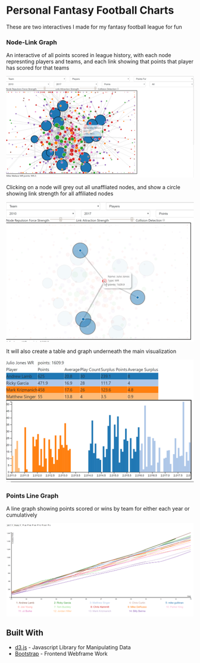 # Personal Fantasy Football Charts

These are two interactives I made for my fantasy football league for fun



### Node-Link Graph

An interactive of all points scored in league history, with each node represnting players and teams, and each link showing that points that player has scored for that teams

![alt text](./node-link.png)

Clicking on a node will grey out all unaffliated nodes, and show a circle showing link strength for all affiliated nodes

![alt text](./clicked.png)

It will also create a table and graph underneath the main visualization

![alt text](./table.png)

### Points Line Graph

A line graph showing points scored or wins by team for either each year or cumulatively

![alt text](./point_totals.png)



## Built With

* [d3.js](https://d3js.org/) - Javascript Library for Manipulating Data
* [Bootstrap](https://getbootstrap.com/) - Frontend Webframe Work


